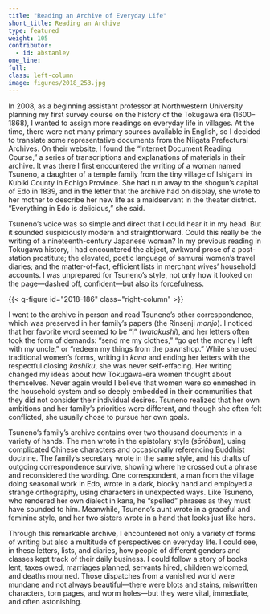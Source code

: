 ```yaml
---
title: "Reading an Archive of Everyday Life"
short_title: Reading an Archive
type: featured
weight: 105
contributor:
  - id: abstanley
one_line:
full:
class: left-column
image: figures/2018_253.jpg
---
```


In 2008, as a beginning assistant professor at Northwestern University planning my first survey course on the history of the Tokugawa era (1600–1868), I wanted to assign more readings on everyday life in villages. At the time, there were not many primary sources available in English, so I decided to translate some representative documents from the Niigata Prefectural Archives. On their website, I found the “Internet Document Reading Course,” a series of transcriptions and explanations of materials in their archive. It was there I first encountered the writing of a woman named Tsuneno, a daughter of a temple family from the tiny village of Ishigami in Kubiki County in Echigo Province. She had run away to the shogun’s capital of Edo in 1839, and in the letter that the archive had on display, she wrote to her mother to describe her new life as a maidservant in the theater district. “Everything in Edo is delicious,” she said.

Tsuneno’s voice was so simple and direct that I could hear it in my head. But it sounded suspiciously modern and straightforward. Could this really be the writing of a nineteenth-century Japanese woman? In my previous reading in Tokugawa history, I had encountered the abject, awkward prose of a post-station prostitute; the elevated, poetic language of samurai women’s travel diaries; and the matter-of-fact, efficient lists in merchant wives’ household accounts. I was unprepared for Tsuneno’s style, not only how it looked on the page—dashed off, confident—but also its forcefulness.

{{< q-figure id="2018-186" class="right-column" >}}

I went to the archive in person and read Tsuneno’s other correspondence, which was preserved in her family’s papers (the Rinsenji *monjo*). I noticed that her favorite word seemed to be “I” (*watakushi*), and her letters often took the form of demands: “send me my clothes,” “go get the money I left with my uncle,” or “redeem my things from the pawnshop.” While she used traditional women’s forms, writing in *kana* and ending her letters with the respectful closing *kashiku*, she was never self-effacing. Her writing changed my ideas about how Tokugawa-era women thought about themselves. Never again would I believe that women were so enmeshed in the household system and so deeply embedded in their communities that they did not consider their individual desires. Tsuneno realized that her own ambitions and her family’s priorities were different, and though she often felt conflicted, she usually chose to pursue her own goals.

Tsuneno’s family’s archive contains over two thousand documents in a variety of hands. The men wrote in the epistolary style (*sōrōbun*), using complicated Chinese characters and occasionally referencing Buddhist doctrine. The family’s secretary wrote in the same style, and his drafts of outgoing correspondence survive, showing where he crossed out a phrase and reconsidered the wording. One correspondent, a man from the village doing seasonal work in Edo, wrote in a dark, blocky hand and employed a strange orthography, using characters in unexpected ways. Like Tsuneno, who rendered her own dialect in kana, he “spelled” phrases as they must have sounded to him. Meanwhile, Tsuneno’s aunt wrote in a graceful and feminine style, and her two sisters wrote in a hand that looks just like hers.

Through this remarkable archive, I encountered not only a variety of forms of writing but also a multitude of perspectives on everyday life. I could see, in these letters, lists, and diaries, how people of different genders and classes kept track of their daily business. I could follow a story of books lent, taxes owed, marriages planned, servants hired, children welcomed, and deaths mourned. Those dispatches from a vanished world were mundane and not always beautiful—there were blots and stains, miswritten characters, torn pages, and worm holes—but they were vital, immediate, and often astonishing.
